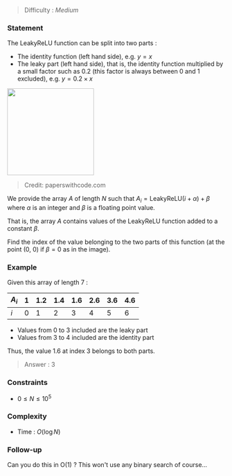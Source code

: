 > Difficulty : *Medium*

### Statement
The LeakyReLU function can be split into two parts :

- The identity function (left hand side), e.g. $y = x$
- The leaky part (left hand side), that is, the identity function multiplied by a small factor such as 0.2 (this factor is always between 0 and 1 excluded), e.g. $y = 0.2 \times x$

<img width="200px" height="200px" src="https://production-media.paperswithcode.com/methods/Screen_Shot_2020-05-25_at_3.09.45_PM.png" />

> Credit: paperswithcode.com

We provide the array $A$ of length $N$ such that $A_i = \text{LeakyReLU}(i + \alpha) + \beta$ where $\alpha$ is an integer and $\beta$ is a floating point value.

That is, the array $A$ contains values of the LeakyReLU function added to a constant $\beta$.

Find the index of the value belonging to the two parts of this function (at the point (0, 0) if $\beta = 0$ as in the image).

### Example
Given this array of length 7 :

| $A_i$ | 1   | 1.2 | 1.4 | **1.6** | 2.6 | 3.6 | 4.6 |
| ----- | --- | --- | --- | ------- | --- | --- | --- |
| $i$   | 0   | 1   | 2   | 3       | 4   | 5   | 6   |

- Values from 0 to 3 included are the leaky part
- Values from 3 to 4 included are the identity part

Thus, the value 1.6 at index 3 belongs to both parts.

> Answer : 3

### Constraints
- $0 \le N \le 10^5$

### Complexity
- Time : $O(\log N)$

### Follow-up
Can you do this in O(1) ?
This won't use any binary search of course...

